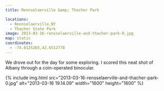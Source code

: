 ```yaml
---
title: Rennselaerville &amp; Thacher Park

locations:
  - Rennselaerville,NY
  - Thacher State Park
image: 2013-03-16-rensselaerville-and-thacher-park-0.jpg
map: static
coordinates:
  - -74.0125265,42.6512778
---
```


We drove out for the day for some exploring. I scored this neat shot of Albany through a coin-operated binocular.

<div class="photos">

{% include img.html src="2013-03-16-rensselaerville-and-thacher-park-0.jpg" alt="2013-03-16 19.14.09" width="1600" height="1600" %}

</div>
